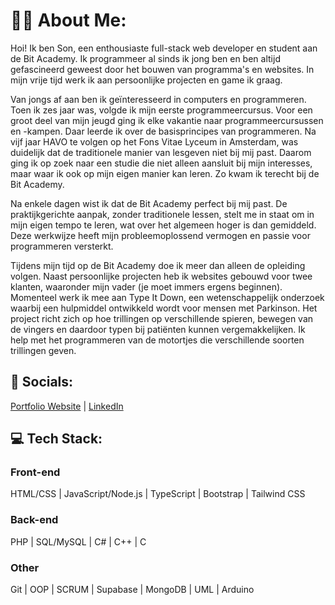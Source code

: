 # 🧑‍💻 About Me:

Hoi! Ik ben Son, een enthousiaste full-stack web developer en student aan de Bit Academy. Ik programmeer al sinds ik jong ben en ben altijd gefascineerd geweest door het bouwen van programma's en websites. In mijn vrije tijd werk ik aan persoonlijke projecten en game ik graag.

Van jongs af aan ben ik geïnteresseerd in computers en programmeren. Toen ik zes jaar was, volgde ik mijn eerste programmeercursus. Voor een groot deel van mijn jeugd ging ik elke vakantie naar programmeercursussen en -kampen. Daar leerde ik over de basisprincipes van programmeren. Na vijf jaar HAVO te volgen op het Fons Vitae Lyceum in Amsterdam, was duidelijk dat de traditionele manier van lesgeven niet bij mij past. Daarom ging ik op zoek naar een studie die niet alleen aansluit bij mijn interesses, maar waar ik ook op mijn eigen manier kan leren. Zo kwam ik terecht bij de Bit Academy.

Na enkele dagen wist ik dat de Bit Academy perfect bij mij past. De praktijkgerichte aanpak, zonder traditionele lessen, stelt me in staat om in mijn eigen tempo te leren, wat over het algemeen hoger is dan gemiddeld. Deze werkwijze heeft mijn probleemoplossend vermogen en passie voor programmeren versterkt.

Tijdens mijn tijd op de Bit Academy doe ik meer dan alleen de opleiding volgen. Naast persoonlijke projecten heb ik websites gebouwd voor twee klanten, waaronder mijn vader (je moet immers ergens beginnen). Momenteel werk ik mee aan Type It Down, een wetenschappelijk onderzoek waarbij een hulpmiddel ontwikkeld wordt voor mensen met Parkinson. Het project richt zich op hoe trillingen op verschillende spieren, bewegen van de vingers en daardoor typen bij patiënten kunnen vergemakkelijken. Ik help met het programmeren van de motortjes die verschillende soorten trillingen geven.

## 🔗 Socials:

[Portfolio Website](https://vdburg.site/) | [LinkedIn](https://www.linkedin.com/feed/?trk=guest_homepage-basic_google-one-tap-submit)

## 💻 Tech Stack:

### Front-end 
HTML/CSS | JavaScript/Node.js | TypeScript | Bootstrap | Tailwind CSS

### Back-end
PHP | SQL/MySQL | C# | C++ | C

### Other
Git | OOP | SCRUM | Supabase | MongoDB | UML | Arduino
